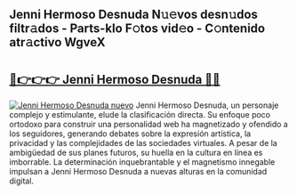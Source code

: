 ## Jenni Hermoso Desnuda N𝚞𝚎vos desn𝚞dos filtr𝚊dos - Parts-kIo F𝚘tos vid𝚎o - C𝚘ntenido atr𝚊ctivo WgveX

# <h2><a href="http://mb3884.tromn.icu/?c=Jenni+Hermoso+Desnuda">🔗👉👉👉 Jenni Hermoso Desnuda 🔗🔗</a></h2>

[![Jenni Hermoso Desnuda nuevo](https://i.imgur.com/pEAQMta.gif)](http://mb3884.tromn.icu/?c=Jenni+Hermoso+Desnuda)
Jenni Hermoso Desnuda, un personaje complejo y estimulante, elude la clasificación directa. Su enfoque poco ortodoxo para construir una personalidad web ha magnetizado y ofendido a los seguidores, generando debates sobre la expresión artística, la privacidad y las complejidades de las sociedades virtuales. A pesar de la ambigüedad de sus planes futuros, su huella en la cultura en línea es imborrable. La determinación inquebrantable y el magnetismo innegable impulsan a Jenni Hermoso Desnuda a nuevas alturas en la comunidad digital.
